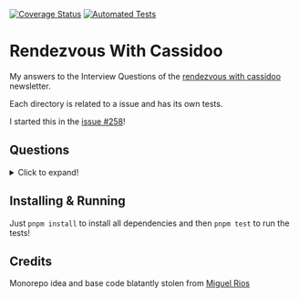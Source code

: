 [![Coverage Status](https://coveralls.io/repos/github/MBM1607/rendezvous-with-cassidoo/badge.svg?branch=main)](https://coveralls.io/github/MBM1607/rendezvous-with-cassidoo?branch=main)
[![Automated Tests](https://github.com/MBM1607/rendezvous-with-cassidoo/actions/workflows/automated-tests.yml/badge.svg?event=push)](https://github.com/MBM1607/rendezvous-with-cassidoo/actions/workflows/automated-tests.yml)

# Rendezvous With Cassidoo

My answers to the Interview Questions of the [rendezvous with cassidoo](https://buttondown.email/cassidoo/archive) newsletter.

Each directory is related to a issue and has its own tests.

I started this in the [issue #258](https://buttondown.email/cassidoo/archive/discovering-the-truth-about-ourselves-is-a/)!

## Questions

<details>
  <summary>Click to expand!</summary>

- [258 - find-intersection](src/258-find-intersection/README.md)
- [259 - number-of-ones](src/259-number-of-ones/README.md)
- [260 - swap-pairs](src/260-swap-pairs/README.md)
- [261 - parenthesis-substring](src/261-parenthesis-substring/README.md)
- [264 - from-to](src/264-from-to/README.md)
- [267 - ordinal](src/267-ordinal/README.md)
- [268 - fibonacci-like](src/268-fibonacci-like/README.md)
- [269 - truncate](src/269-truncate/README.md)
- [270 - number-of-passes](src/270-number-of-passes/README.md)
- [273 - antidivisor](src/273-antidivisor/README.md)
- [274 - combine-strings](src/274-combine-strings/README.md)
- [275 - vertical-slashes](src/275-vertical-slashes/README.md)
- [278 - rectangle-sum](src/278-rectangle-sum/README.md)
- [279 - rectangle-sum](src/279-capital-after-vowel/README.md)
- [280 - replace-zeros](src/280-replace-zeros/README.md)
- [281 - max-subarray](src/281-max-subarray/README.md)
- [282 - sum-every-other](src/282-sum-every-other/README.md)
- [284 - missing-bits](src/284-missing-bits/README.md)
- [285 - generate-arrays](src/285-generate-arrays/README.md)
- [286 - get-column-number](src/286-get-column-number/README.md)
- [288 - num-balanced](src/288-num-balanced/README.md)
- [289 - repeated-groups](src/289-repeated-groups/README.md)
- [290 - scramble](src/290-scramble/README.md)
- [291 - fraction-math](src/291-fraction-math/README.md)
- [293 - roll-dice](src/293-roll-dice/README.md)
- [294 - source-character-count](src/294-source-character-count/README.md)
- [295 - star-angle-sum](src/295-star-angle-sum/README.md)
- [296 - max-points-on-line](src/296-max-points-on-line/README.md)
- [298 - remove-zeroes](src/298-remove-zeroes/README.md)
- [299 - odd-square-sum](src/299-odd-square-sum/README.md)
- [300 - binary-palindrome](src/300-binary-palindrome/README.md)
- [301 - scrabble-score](src/301-scrabble-score/README.md)
- [302 - one-row](src/302-one-row/README.md)

</details>

## Installing & Running

Just `pnpm install` to install all dependencies and then `pnpm test` to run the tests!

## Credits

Monorepo idea and base code blatantly stolen from [Miguel Rios](https://github.com/miguelriosoliveira)
